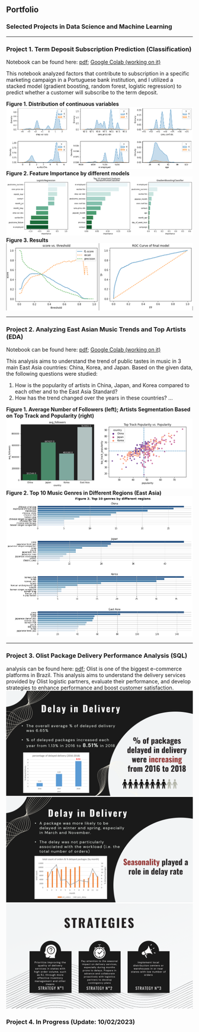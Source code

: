 ## Portfolio
### Selected Projects in Data Science and Machine Learning
---

### Project 1. Term Deposit Subscription Prediction (Classification)
Notebook can be found here: [pdf](/pdf/Bank_Marketing.pdf); [Google Colab (working on it)](https://drive.google.com/file/d/1GGUtD88CLZWKCBvnHCQIfBHCuTgP8zl7/view?usp=drive_link)

This notebook analyzed factors that contribute to subscription in a specific marketing campaign in a Portuguese bank institution, and I utilized a stacked model (gradient boosting, random forest, logistic regression) to predict whether a customer will subscribe to the term deposit. 

**Figure 1. Distribution of continuous variables**
<img src="images/p2i1.png?raw=true"/>
**Figure 2. Feature Importance by different models**
<img src="images/p2i2.png?raw=true"/>
**Figure 3. Results**
<img src="images/p2i3.png?raw=true"/>


---
### Project 2. Analyzing East Asian Music Trends and Top Artists (EDA)
Notebook can be found here: [pdf](/pdf/Spotify.pdf); [Google Colab (working on it)](https://drive.google.com/file/d/1AwAqetB28I1Z3IK1GjdD08zIEwFZKYZk/view?usp=drive_link)

This analysis aims to understand the trend of public tastes in music in 3 main East Asia countries: China, Korea, and Japan. Based on the given data, the following questions were studied:

1. How is the popularity of artists in China, Japan, and Korea compared to each other and to the East Asia Standard?
2. How has the trend changed over the years in these countries?
...

**Figure 1. Average Number of Followers (left); Artists Segmentation Based on Top Track and Popularity (right)**
<img src="images/p1i2.png?raw=true"/>
**Figure 2. Top 10 Music Genres in Different Regions (East Asia)**
<img src="images/p1i1.png?raw=true"/>

---
### Project 3. Olist Package Delivery Performance Analysis (SQL)
analysis can be found here: [pdf](/pdf/e-commerce.pdf);
Olist is one of the biggest e-commerce platforms in Brazil. This analysis aims to understand the delivery services provided by Olist logistic partners, evaluate their performance, and develop strategies to enhance performance and boost customer satisfaction.
<img src="images/p3i1.png?raw=true"/>
<img src="images/p3i2.png?raw=true"/>
<img src="images/p3i3.png?raw=true"/>








### Project 4. In Progress (Update: 10/02/2023)
